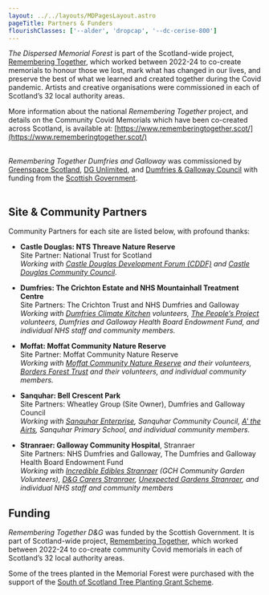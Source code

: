 ```yaml
---
layout: ../../layouts/MDPagesLayout.astro
pageTitle: Partners & Funders
flourishClasses: ['--alder', 'dropcap', '--dc-cerise-800']
---
```


_The Dispersed Memorial Forest_ is part of the Scotland-wide project, [Remembering Together](https://www.rememberingtogether.scot/), which worked between 2022-24 to co-create memorials to honour those we lost, mark what has changed in our lives, and preserve the best of what we learned and created together during the Covid pandemic. Artists and creative organisations were commissioned in each of Scotland’s 32 local authority areas.

More information about the national _Remembering Together_ project, and details on the Community Covid Memorials which have been co-created across Scotland, is available at:
[https://www.rememberingtogether.scot/](https://www.rememberingtogether.scot/)
<br><br>

_Remembering Together Dumfries and Galloway_ was commissioned by <a href="https://www.greenspacescotland.org.uk/" rel="noopener noreferrer nofollow">Greenspace Scotland</a>, <a href="https://dgunlimited.org/">DG Unlimited</a>, and <a href="https://www.dumgal.gov.uk/">Dumfries & Galloway Council</a> with funding from the <a href="https://www.gov.scot/">Scottish Government</a>.
<br><br>

<h2>Site & Community Partners</h2>

Community Partners for each site are listed below, with profound thanks:

- __Castle Douglas: NTS Threave Nature Reserve__<br>
Site Partner: National Trust for Scotland<br>
_Working with [Castle Douglas Development Forum (CDDF)](https://www.castledouglas.info/) and [Castle Douglas Community Council](https://www.castledouglas.info/community-development/)._

- __Dumfries: The Crichton Estate and NHS Mountainhall Treatment Centre__<br>
Site Partners: The Crichton Trust and NHS Dumfries and Galloway<br>
_Working with [Dumfries Climate Kitchen](https://climatekitchen.co.uk/) volunteers, [The People’s Project](https://www.thepeoplesprojects.org.uk/) volunteers, Dumfries and Galloway Health Board Endowment Fund, and individual NHS staff and community members._

- __Moffat: Moffat Community Nature Reserve__<br>
Site Partner: Moffat Community Nature Reserve<br>
_Working with [Moffat Community Nature Reserve](https://www.facebook.com/profile.php?id=100064786416143&sk=about) and their volunteers, [Borders Forest Trust](https://bordersforesttrust.org/) and their volunteers, and individual community members._

- __Sanquhar: Bell Crescent Park__<br>
Site Partners: Wheatley Group (Site Owner), Dumfries and Galloway Council<br>
_Working with [Sanquhar Enterprise](https://sanquharenterprisecompany.co.uk/), Sanquhar Community Council, [A' the Airts](https://atheairts.org.uk/), Sanquhar Primary School, and individual community members._

- __Stranraer: Galloway Community Hospital__, Stranraer<br>
Site Partners: NHS Dumfries and Galloway, The Dumfries and Galloway Health Board Endowment Fund<br>
_Working with [Incredible Edibles Stranraer](https://www.facebook.com/groups/765364053649833/?locale=en_GB) (GCH Community Garden Volunteers), [D&G Carers Stranraer](https://www.dgalcarers.co.uk/), [Unexpected Gardens Stranraer](https://www.facebook.com/UnexpectedGardenStranraer/), and individual NHS staff and community members_

## Funding

_Remembering Together D&G_ was funded by the Scottish Government. It is part of Scotland-wide project, [Remembering Together](https://www.rememberingtogether.scot/), which worked between 2022-24 to co-create community Covid memorials in each of Scotland’s 32 local authority areas.

Some of the trees planted in the Memorial Forest were purchased with the support of the [South of Scotland Tree Planting Grant Scheme](https://dgwoodlands.org.uk/dumfries-and-galloway-tree-planting-grant-scheme/).
